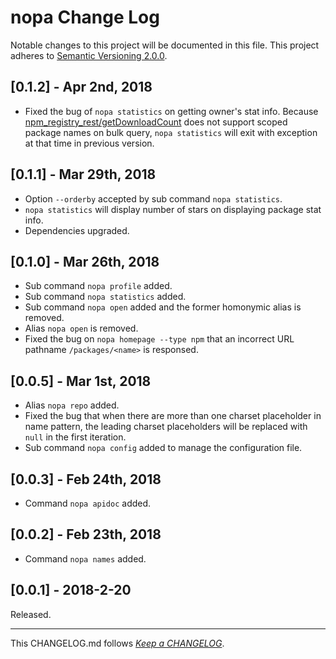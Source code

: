 #   nopa Change Log

Notable changes to this project will be documented in this file. This project adheres to [Semantic Versioning 2.0.0](http://semver.org/).

##  [0.1.2] - Apr 2nd, 2018

*   Fixed the bug of `nopa statistics` on getting owner's stat info. Because [npm_registry_rest/getDownloadCount](https://www.npmjs.com/package/npm_registry_rest) does not support scoped package names on bulk query, `nopa statistics` will exit with exception at that time in previous version.

##  [0.1.1] - Mar 29th, 2018

*   Option `--orderby` accepted by sub command `nopa statistics`.
*   `nopa statistics` will display number of stars on displaying package stat info.
*   Dependencies upgraded.

##  [0.1.0] - Mar 26th, 2018

*   Sub command `nopa profile` added.
*   Sub command `nopa statistics` added.
*   Sub command `nopa open` added and the former homonymic alias is removed.
*   Alias `nopa open` is removed.
*   Fixed the bug on `nopa homepage --type npm` that an incorrect URL pathname `/packages/<name>` is responsed.

##	[0.0.5] - Mar 1st, 2018

*	Alias `nopa repo` added.
*	Fixed the bug that when there are more than one charset placeholder in name pattern, the leading charset placeholders will be replaced with `null` in the first iteration.
*	Sub command `nopa config` added to manage the configuration file.

##	[0.0.3] - Feb 24th, 2018

*	Command `nopa apidoc` added.

##	[0.0.2] - Feb 23th, 2018

*	Command `nopa names` added.

##	[0.0.1] - 2018-2-20

Released.

---
This CHANGELOG.md follows [*Keep a CHANGELOG*](http://keepachangelog.com/).
